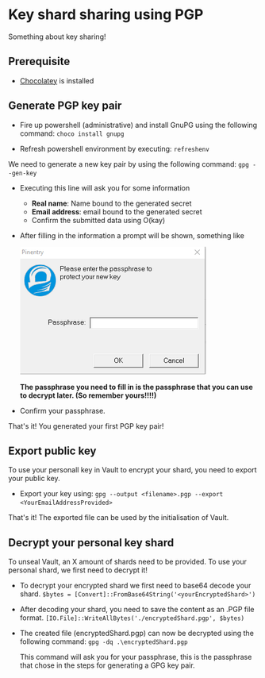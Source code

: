 # Key shard sharing using PGP
Something about key sharing!

## Prerequisite

- [Chocolatey](https://chocolatey.org/docs/installation) is installed


## Generate PGP key pair

- Fire up powershell (administrative) and install GnuPG using the following command:
`choco install gnupg`

- Refresh powershell environment by executing: `refreshenv`

We need to generate a new key pair by using the following command: `gpg --gen-key`
- Executing this line will ask you for some information
    -   **Real name**:  Name bound to the generated secret
    -   **Email address**:  email bound to the generated secret
    - Confirm the submitted data using O(kay)
- After filling in the information a prompt will be shown, something like 

    ![passphraseImage](./assets/passphrase.PNG)

    **The passphrase you need to fill in is the passphrase that you can use to decrypt later. (So remember yours!!!!)**
- Confirm your passphrase.

That's it! You generated your first PGP key pair!

## Export public key

To use your personall key in Vault to encrypt your shard, you need to export your public key.

- Export your key using: `gpg --output <filename>.pgp --export <YourEmailAddressProvided>`

That's it! The exported file can be used by the initialisation of Vault.


## Decrypt your personal key shard

To unseal Vault, an X amount of shards need to be provided. To use your personal shard, we first need to decrypt it!

-   To decrypt your encrypted shard we first need to base64 decode your shard.
    `$bytes = [Convert]::FromBase64String('<yourEncryptedShard>')`
-   After decoding your shard, you need to save the content as an .PGP file format.
    `[IO.File]::WriteAllBytes('./encryptedShard.pgp', $bytes)`
-   The created file (encryptedShard.pgp) can now be decrypted using the following command:
    `gpg -dq .\encryptedShard.pgp`

    This command will ask you for your passphrase, this is the passphrase that chose in the steps for generating a GPG key pair.


